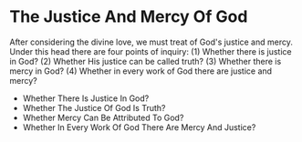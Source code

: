 # The Justice And Mercy Of God

After considering the divine love, we must treat of God's justice and mercy. Under this head there are four points of inquiry:
(1) Whether there is justice in God?
(2) Whether His justice can be called truth?
(3) Whether there is mercy in God?
(4) Whether in every work of God there are justice and mercy?

* Whether There Is Justice In God?
* Whether The Justice Of God Is Truth?
* Whether Mercy Can Be Attributed To God?
* Whether In Every Work Of God There Are Mercy And Justice?